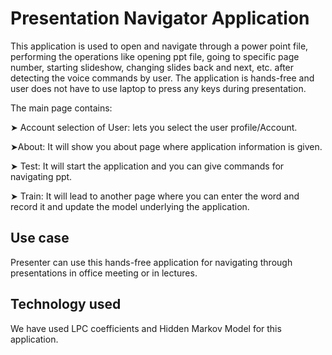
# Presentation Navigator Application
This application is used to open and navigate through a power point file, performing the operations like opening ppt file, going to specific page number, starting slideshow, changing slides back and next, etc. after detecting the voice commands by user. The application is hands-free and user does not have to use laptop to press any keys during presentation. 

The main page contains: 

➤ Account selection of User: lets you select the user profile/Account. 

➤About: It will show you about page where application information is given. 

➤ Test: It will start the application and you can give commands for navigating ppt. 

➤ Train: It will lead to another page where you can enter the word and record it and update the model underlying the application. 


## Use case
Presenter can use this hands-free application for navigating through presentations in office meeting or in lectures. 
## Technology used
We have used LPC coefficients and Hidden Markov Model for this application. 


